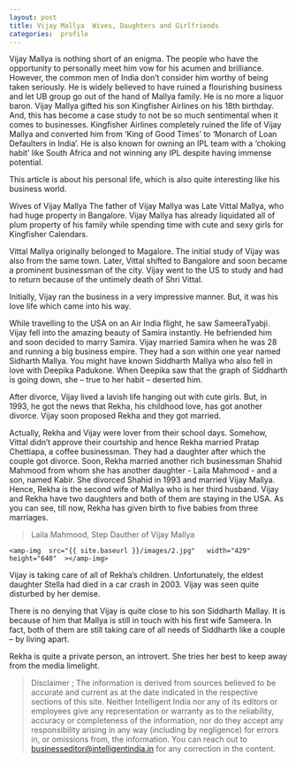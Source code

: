 ```yaml
---
layout: post
title: Vijay Mallya  Wives, Daughters and Girlfriends
categories:  profile 
---
```

<amp-img  src="{{ site.baseurl }}/images/vijay_mallya_20140113.jpg"   width="640"   height="424"  ></amp-img>
Vijay Mallya is nothing short of an enigma. The people who have the opportunity to personally meet him vow for his acumen and brilliance. However, the common men of India don’t consider him worthy of being taken seriously. He is widely believed to have ruined a flourishing business and let UB group go out of the hand of Mallya family. He is no more a liquor baron. Vijay Mallya gifted his son Kingfisher Airlines on his 18th birthday. And, this has become a case study to not be so much sentimental when it comes to businesses. Kingfisher Airlines completely ruined the life of Vijay Mallya and converted him from ‘King of Good Times’ to ‘Monarch of Loan Defaulters in India’. He is also known for owning an IPL team with a ‘choking habit’ like South Africa and not winning any IPL despite having immense potential.

This article is about his personal life, which is also quite interesting like his business world.

Wives of Vijay Mallya
The father of Vijay Mallya was Late Vittal Mallya, who had huge property in Bangalore. Vijay Mallya has already liquidated all of plum property of his family while spending time with cute and sexy girls for Kingfisher Calendars.

Vittal Mallya originally belonged to Magalore. The initial study of Vijay was also from the same town. Later, Vittal shifted to Bangalore and soon became a prominent businessman of the city. Vijay went to the US to study and had to return because of the untimely death of Shri Vittal.

Initially, Vijay ran the business in a very impressive manner. But, it was his love life which came into his way.

While travelling to the USA on an Air India flight, he saw SameeraTyabji. Vijay fell into the amazing beauty of Samira instantly. He befriended him and soon decided to marry Samira. Vijay married Samira when he was 28 and running a big business empire. They had a son within one year named Sidharth Mallya. You might have known Siddharth Mallya who also fell in love with Deepika Padukone. When Deepika saw that the graph of Siddharth is going down, she – true to her habit – deserted him.

After divorce, Vijay lived a lavish life hanging out with cute girls. But, in 1993, he got the news that Rekha, his childhood love, has got another divorce. Vijay soon proposed Rekha and they got married.

Actually, Rekha and Vijay were lover from their school days. Somehow, Vittal didn’t approve their courtship and hence Rekha married Pratap Chettiapa, a coffee businessman. They had a daughter after which the couple got divorce. Soon, Rekha married another rich businessman Shahid Mahmood from whom she has another daughter - Laila Mahmood -  and a son, named Kabir. She divorced Shahid in 1993 and married Vijay Mallya. Hence, Rekha is the second wife of Mallya who is her third husband. Vijay and Rekha have two daughters and both of them are staying in the USA. As you can see, till now, Rekha has given birth to five babies from three marriages.

> Laila Mahmood, Step Dauther of Vijay Mallya

	<amp-img  src="{{ site.baseurl }}/images/2.jpg"   width="429"   height="640"  ></amp-img>


Vijay is taking care of all of Rekha’s children. Unfortunately, the eldest daughter Stella had died in a car crash in 2003. Vijay was seen quite disturbed by her demise.

There is no denying that Vijay is quite close to his son Siddharth Mallay. It is because of him that Mallya is still in touch with his first wife Sameera. In fact, both of them are still taking care of all needs of Siddharth like a couple – by living apart.

Rekha is quite a private person, an introvert. She tries her best to keep away from the media limelight.


> Disclaimer ; The information is derived from sources believed to be accurate and current as at the date indicated in the respective sections of this site. Neither  Intelligent India nor any of its editors or employees give any representation or warranty as to the reliability, accuracy or completeness of the information, nor do they accept any responsibility arising in any way (including by negligence) for errors in, or omissions from, the information. You can reach out to businesseditor@intelligentindia.in for any correction in the content.